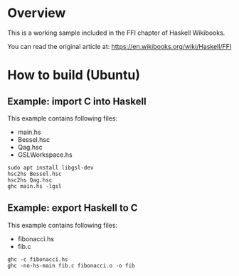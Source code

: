 # Overview

This is a working sample included in the FFI chapter of Haskell Wikibooks.

You can read the original article at: https://en.wikibooks.org/wiki/Haskell/FFI

# How to build (Ubuntu)

## Example: import C into Haskell

This example contains following files:

- main.hs
- Bessel.hsc
- Qag.hsc
- GSLWorkspace.hs

```
sudo apt install libgsl-dev
hsc2hs Bessel.hsc
hsc2hs Qag.hsc
ghc main.hs -lgsl
```

## Example: export Haskell to C

This example contains following files:

- fibonacci.hs
- fib.c

```
ghc -c fibonacci.hs
ghc -no-hs-main fib.c fibonacci.o -o fib
```

